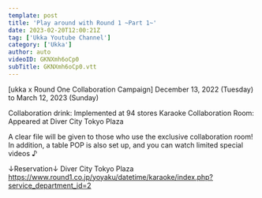 ```yaml
---
template: post
title: 'Play around with Round 1 ~Part 1~'
date: 2023-02-20T12:00:21Z
tag: ['Ukka Youtube Channel']
category: ['Ukka']
author: auto 
videoID: GKNXmh6oCp0
subTitle: GKNXmh6oCp0.vtt
---
```

[ukka x Round One Collaboration Campaign]
December 13, 2022 (Tuesday) to March 12, 2023 (Sunday)

Collaboration drink: Implemented at 94 stores
Karaoke Collaboration Room: Appeared at Diver City Tokyo Plaza

A clear file will be given to those who use the exclusive collaboration room!
In addition, a table POP is also set up, and you can watch limited special videos ♪

↓Reservation↓
Diver City Tokyo Plaza
https://www.round1.co.jp/yoyaku/datetime/karaoke/index.php?service_department_id=2
